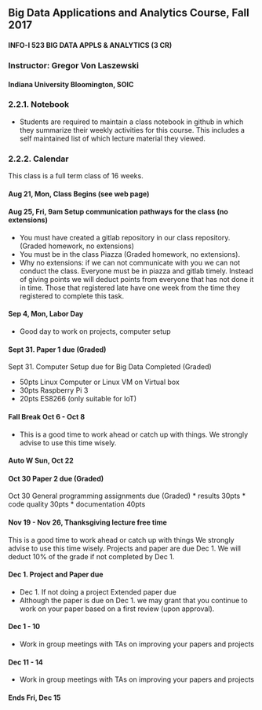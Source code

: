 ## Big Data Applications and Analytics Course, Fall 2017
#### INFO-I 523  BIG DATA APPLS & ANALYTICS (3 CR)
### Instructor: Gregor Von Laszewski  
#### Indiana University Bloomington, SOIC


### 2.2.1. Notebook
* Students are required to maintain a class notebook in github in which they summarize their weekly activities for this course. This includes a self maintained list of which lecture material they viewed.

### 2.2.2. Calendar
This class is a full term class of 16 weeks.

#### Aug 21, Mon, Class Begins (see web page)

#### Aug 25, Fri, 9am Setup communication pathways for the class (no extensions)
* You must have created a gitlab repository in our class repository. (Graded homework, no extensions)
* You must be in the class Piazza (Graded homework, no extensions).
* Why no extensions: if we can not communicate with you we can not conduct the class. Everyone must be in piazza and gitlab timely. Instead of giving points we will deduct points from everyone that has not done it in time. Those that registered late have one week from the time they registered to complete this task.

#### Sep 4, Mon, Labor Day
* Good day to work on projects, computer setup

#### Sept 31. Paper 1 due (Graded)
Sept 31. Computer Setup due for Big Data Completed (Graded)
* 50pts Linux Computer or Linux VM on Virtual box
* 30pts Raspberry Pi 3
* 20pts ES8266 (only suitable for IoT)

#### Fall Break Oct 6 - Oct 8
* This is a good time to work ahead or catch up with things. We strongly advise to use this time wisely.

#### Auto W Sun, Oct 22

#### Oct 30 Paper 2 due (Graded)
Oct 30 General programming assignments due (Graded) * results 30pts * code quality 30pts * documentation 40pts

#### Nov 19 - Nov 26, Thanksgiving lecture free time

This is a good time to work ahead or catch up with things We strongly advise to use this time wisely. Projects and paper are due Dec 1. We will deduct 10% of the grade if not completed by Dec 1.

#### Dec 1. Project and Paper due
* Dec 1. If not doing a project Extended paper due
* Although the paper is due on Dec 1. we may grant that you continue to work on your paper based on a first review (upon approval).

#### Dec 1 - 10
* Work in group meetings with TAs on improving your papers and projects

#### Dec 11 - 14
* Work in group meetings with TAs on improving your papers and projects

#### Ends Fri, Dec 15
